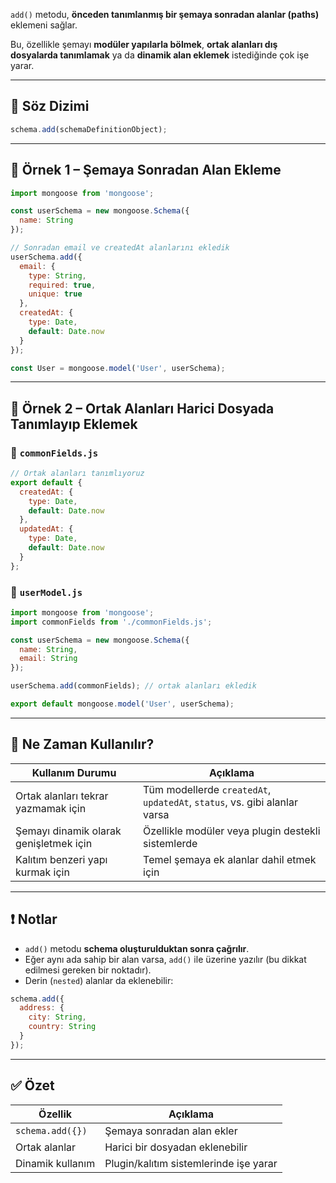 
`add()` metodu, **önceden tanımlanmış bir şemaya sonradan alanlar (paths)** eklemeni sağlar.

Bu, özellikle şemayı **modüler yapılarla bölmek**, **ortak alanları dış dosyalarda tanımlamak** ya da **dinamik alan eklemek** istediğinde çok işe yarar.

---

## 🧠 Söz Dizimi

```js
schema.add(schemaDefinitionObject);
```

---

## 🧪 Örnek 1 – Şemaya Sonradan Alan Ekleme

```js
import mongoose from 'mongoose';

const userSchema = new mongoose.Schema({
  name: String
});

// Sonradan email ve createdAt alanlarını ekledik
userSchema.add({
  email: {
    type: String,
    required: true,
    unique: true
  },
  createdAt: {
    type: Date,
    default: Date.now
  }
});

const User = mongoose.model('User', userSchema);
```

---

## 🧪 Örnek 2 – Ortak Alanları Harici Dosyada Tanımlayıp Eklemek

### 🔹 `commonFields.js`

```js
// Ortak alanları tanımlıyoruz
export default {
  createdAt: {
    type: Date,
    default: Date.now
  },
  updatedAt: {
    type: Date,
    default: Date.now
  }
};
```

### 🔹 `userModel.js`

```js
import mongoose from 'mongoose';
import commonFields from './commonFields.js';

const userSchema = new mongoose.Schema({
  name: String,
  email: String
});

userSchema.add(commonFields); // ortak alanları ekledik

export default mongoose.model('User', userSchema);
```

---

## 🎯 Ne Zaman Kullanılır?

|Kullanım Durumu|Açıklama|
|---|---|
|Ortak alanları tekrar yazmamak için|Tüm modellerde `createdAt`, `updatedAt`, `status`, vs. gibi alanlar varsa|
|Şemayı dinamik olarak genişletmek için|Özellikle modüler veya plugin destekli sistemlerde|
|Kalıtım benzeri yapı kurmak için|Temel şemaya ek alanlar dahil etmek için|

---

## ❗ Notlar

- `add()` metodu **schema oluşturulduktan sonra çağrılır**.
- Eğer aynı ada sahip bir alan varsa, `add()` ile üzerine yazılır (bu dikkat edilmesi gereken bir noktadır).
- Derin (`nested`) alanlar da eklenebilir:

```js
schema.add({
  address: {
    city: String,
    country: String
  }
});
```

---

## ✅ Özet

|Özellik|Açıklama|
|---|---|
|`schema.add({})`|Şemaya sonradan alan ekler|
|Ortak alanlar|Harici bir dosyadan eklenebilir|
|Dinamik kullanım|Plugin/kalıtım sistemlerinde işe yarar|
